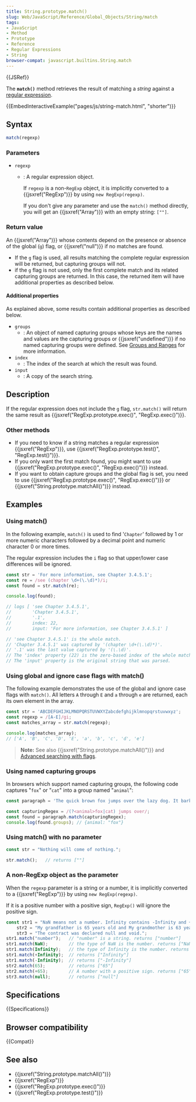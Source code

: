 ```yaml
---
title: String.prototype.match()
slug: Web/JavaScript/Reference/Global_Objects/String/match
tags:
- JavaScript
- Method
- Prototype
- Reference
- Regular Expressions
- String
browser-compat: javascript.builtins.String.match
---
```

{{JSRef}}

The **`match()`** method retrieves the result of matching a *string* against a
[regular expression](/en-US/docs/Web/JavaScript/Guide/Regular_Expressions).

{{EmbedInteractiveExample("pages/js/string-match.html", "shorter")}}

## Syntax

```js
match(regexp)
```

### Parameters

*   `regexp`

    *   : A regular expression object.

        If `regexp` is a non-`RegExp` object, it is implicitly converted to a
        {{jsxref("RegExp")}} by using `new RegExp(regexp)`.

        If you don't give any parameter and use the `match()` method directly, you
        will get an {{jsxref("Array")}} with an empty string: `[""]`.

### Return value

An {{jsxref("Array")}} whose contents depend on the presence or absence of
the global (`g`) flag, or {{jsxref("null")}} if no matches are found.

*   If the `g` flag is used, all results matching the complete regular expression
    will be returned, but capturing groups will not.
*   if the `g` flag is not used, only the first complete match and its related
    capturing groups are returned. In this case, the returned item will have
    additional properties as described below.

#### Additional properties

As explained above, some results contain additional properties as described
below.

*   `groups`
    *   : An object of named capturing groups whose keys are the names and values
        are the capturing groups or {{jsxref("undefined")}} if no named
        capturing groups were defined. See
        [Groups and Ranges](/en-US/docs/Web/JavaScript/Guide/Regular_Expressions/Groups_and_Ranges)
        for more information.
*   `index`
    *   : The index of the search at which the result was found.
*   `input`
    *   : A copy of the search string.

## Description

If the regular expression does not include the `g` flag, `str.match()` will
return the same result as
{{jsxref("RegExp.prototype.exec()", "RegExp.exec()")}}.

### Other methods

*   If you need to know if a string matches a regular expression
    {{jsxref("RegExp")}}, use
    {{jsxref("RegExp.prototype.test()", "RegExp.test()")}}.
*   If you only want the first match found, you might want to use
    {{jsxref("RegExp.prototype.exec()", "RegExp.exec()")}}
    instead.
*   If you want to obtain capture groups and the global flag is set, you need to
    use {{jsxref("RegExp.prototype.exec()", "RegExp.exec()")}}
    or {{jsxref("String.prototype.matchAll()")}} instead.

## Examples

### Using match()

In the following example, `match()` is used to find '`Chapter`' followed by 1 or
more numeric characters followed by a decimal point and numeric character 0 or
more times.

The regular expression includes the `i` flag so that upper/lower case
differences will be ignored.

```js
const str = 'For more information, see Chapter 3.4.5.1';
const re = /see (chapter \d+(\.\d)*)/i;
const found = str.match(re);

console.log(found);

// logs [ 'see Chapter 3.4.5.1',
//        'Chapter 3.4.5.1',
//        '.1',
//        index: 22,
//        input: 'For more information, see Chapter 3.4.5.1' ]

// 'see Chapter 3.4.5.1' is the whole match.
// 'Chapter 3.4.5.1' was captured by '(chapter \d+(\.\d)*)'.
// '.1' was the last value captured by '(\.\d)'.
// The 'index' property (22) is the zero-based index of the whole match.
// The 'input' property is the original string that was parsed.
```

### Using global and ignore case flags with match()

The following example demonstrates the use of the global and ignore case flags
with `match()`. All letters `A` through `E` and `a` through `e` are returned,
each its own element in the array.

```js
const str = 'ABCDEFGHIJKLMNOPQRSTUVWXYZabcdefghijklmnopqrstuvwxyz';
const regexp = /[A-E]/gi;
const matches_array = str.match(regexp);

console.log(matches_array);
// ['A', 'B', 'C', 'D', 'E', 'a', 'b', 'c', 'd', 'e']
```

> **Note:** See also {{jsxref("String.prototype.matchAll()")}}
> and
> [Advanced searching with flags](/en-US/docs/Web/JavaScript/Guide/Regular_Expressions#Advanced_searching_with_flags).

### Using named capturing groups

In browsers which support named capturing groups, the following code captures
"`fox`" or "`cat`" into a group named "`animal`":

```js
const paragraph = 'The quick brown fox jumps over the lazy dog. It barked.';

const capturingRegex = /(?<animal>fox|cat) jumps over/;
const found = paragraph.match(capturingRegex);
console.log(found.groups); // {animal: "fox"}
```

### Using match() with no parameter

```js
const str = "Nothing will come of nothing.";

str.match();   // returns [""]
```

### A non-RegExp object as the parameter

When the `regexp` parameter is a string or a number, it is implicitly converted
to a {{jsxref("RegExp")}} by using `new RegExp(regexp)`.

If it is a positive number with a positive sign, `RegExp()` will ignore the
positive sign.

```js
const str1 = "NaN means not a number. Infinity contains -Infinity and +Infinity in JavaScript.",
    str2 = "My grandfather is 65 years old and My grandmother is 63 years old.",
    str3 = "The contract was declared null and void.";
str1.match("number");   // "number" is a string. returns ["number"]
str1.match(NaN);        // the type of NaN is the number. returns ["NaN"]
str1.match(Infinity);   // the type of Infinity is the number. returns ["Infinity"]
str1.match(+Infinity);  // returns ["Infinity"]
str1.match(-Infinity);  // returns ["-Infinity"]
str2.match(65);         // returns ["65"]
str2.match(+65);        // A number with a positive sign. returns ["65"]
str3.match(null);       // returns ["null"]
```

## Specifications

{{Specifications}}

## Browser compatibility

{{Compat}}

## See also

*   {{jsxref("String.prototype.matchAll()")}}
*   {{jsxref("RegExp")}}
*   {{jsxref("RegExp.prototype.exec()")}}
*   {{jsxref("RegExp.prototype.test()")}}
